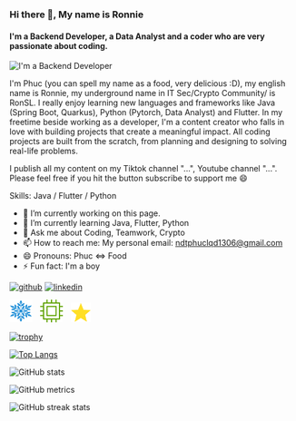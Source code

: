 ### Hi there 👋, My name is Ronnie
#### I'm a Backend Developer, a Data Analyst and a coder who are very passionate about coding.
![I'm a Backend Developer](https://scontent.fsgn5-10.fna.fbcdn.net/v/t1.6435-9/49390780_1080534178773831_6987435216725868544_n.jpg?stp=dst-jpg_p640x640&_nc_cat=107&ccb=1-7&_nc_sid=e3f864&_nc_ohc=ejoqFY7SM10AX9I-vF8&_nc_ht=scontent.fsgn5-10.fna&oh=00_AfA4kAcS0IBcmRrs2GZ-XZFdZqlccyarTEU8iphiWeGpUw&oe=64DF3B36)

I'm Phuc (you can spell my name as a food, very delicious :D), my english name is Ronnie, 
my underground name in IT Sec/Crypto Community/ is RonSL. I really enjoy learning new languages and frameworks like Java (Spring Boot, Quarkus), Python (Pytorch, Data Analyst) and Flutter. In my freetime beside working as a developer, I'm a content creator who falls in love with building projects that create a meaningful impact. All coding projects are built from the scratch, from planning and designing to solving real-life problems.

I publish all my content on my Tiktok channel "...", Youtube channel "...". Please feel free if you hit the button subscribe to support me 😄

Skills: Java / Flutter / Python 

- 🔭 I’m currently working on this page. 
- 🌱 I’m currently learning Java, Flutter, Python 
- 💬 Ask me about Coding, Teamwork, Crypto 
- 📫 How to reach me: My personal email: ndtphuclqd1306@gmail.com 
- 😄 Pronouns: Phuc <=> Food 
- ⚡ Fun fact: I'm a boy 


[<img src='https://cdn.jsdelivr.net/npm/simple-icons@3.0.1/icons/github.svg' alt='github' height='40'>](https://github.com/RonnienNguyen)  [<img src='https://cdn.jsdelivr.net/npm/simple-icons@3.0.1/icons/linkedin.svg' alt='linkedin' height='40'>](https://www.linkedin.com/in/phucnguyen13620/)  

<a href='https://archiveprogram.github.com/'><img src='https://raw.githubusercontent.com/acervenky/animated-github-badges/master/assets/acbadge.gif' width='40' height='40'></a> <a href='https://docs.github.com/en/developers'><img src='https://raw.githubusercontent.com/acervenky/animated-github-badges/master/assets/devbadge.gif' width='40' height='40'></a> <a href='https://stars.github.com/'><img src='https://raw.githubusercontent.com/acervenky/animated-github-badges/master/assets/starbadge.gif' width='35' height='35'></a> 

[![trophy](https://github-profile-trophy.vercel.app/?username=RonnienNguyen)](https://github.com/ryo-ma/github-profile-trophy)

[![Top Langs](https://github-readme-stats.vercel.app/api/top-langs/?username=RonnienNguyen)](https://github.com/anuraghazra/github-readme-stats)

![GitHub stats](https://github-readme-stats.vercel.app/api?username=RonnienNguyen&show_icons=true)  

![GitHub metrics](https://metrics.lecoq.io/RonnienNguyen)  

![GitHub streak stats](https://streak-stats.demolab.com/?user=RonnienNguyen)  


